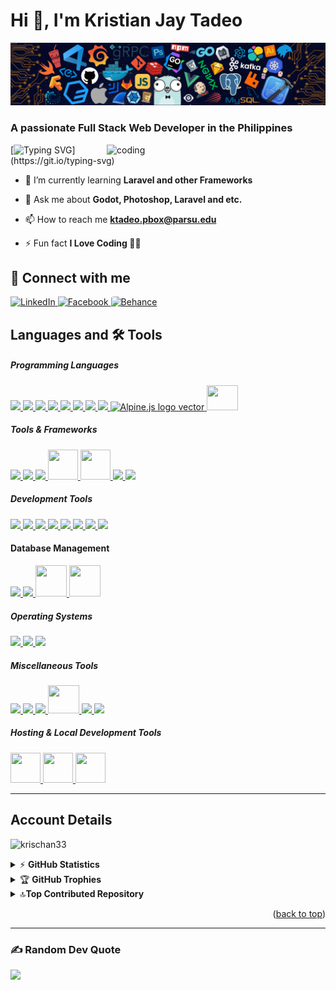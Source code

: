 <a name="readme-top"> </a >
# Hi 👋, I'm Kristian Jay Tadeo

![logo](https://github.com/KrisChan33/KrisChan33/blob/main/githubimage.png)
<h3 align="">A passionate Full Stack Web Developer in the Philippines</h3>
<img align="right" alt="coding" width="350" src="https://rb.gy/mbprke">

[![Typing SVG ](https://readme-typing-svg.demolab.com?font=Fira+Code&pause=1000&width=435&lines=Im+a+Filipino%2C+Full+Stack+Developer;and+Open-Source+Developer;Nice+to+meet+You!)](https://git.io/typing-svg)
 

- 🌱 I’m currently learning **Laravel and other Frameworks**

- 💬 Ask me about **Godot, Photoshop, Laravel and etc.**

- 📫 How to reach me **ktadeo.pbox@parsu.edu**

- ⚡ Fun fact **I Love Coding 👨‍💻**


## 📠 Connect with me
<p align="left">
<a href="https://www.linkedin.com/in/kristian-jay-tadeo">
    <img src="https://rb.gy/k3m45n" alt="LinkedIn" width="50px" height="50px" />
</a>
 
<a href="https://www.facebook.com/profile.php?id=100092249816147">
    <img src="https://freepnglogo.com/images/all_img/facebook-circle-logo-png.png" alt="Facebook" width="50px" height="50px" />
</a>

<a href="https://www.behance.net/kristianjaytadeo">
    <img src="https://rb.gy/4v8w40" alt="Behance" width="50px" height="50px" style="border-radius: 10%;" />
</a>



</p>

## Languages and 🛠 Tools

##### Programming Languages
<p align="">
  <a href="https://cprogramming.com/">
    <img src="https://skillicons.dev/icons?i=c" />
  </a>
  
  <a href="https://w3schools.com/cpp/">
    <img src="https://skillicons.dev/icons?i=cpp" />
  </a>

  <a href="https://www.w3schools.com/css/">
    <img src="https://skillicons.dev/icons?i=css" />
  </a>

  <a href="https://developer.mozilla.org/en-US/docs/Web/HTML/">
    <img src="https://skillicons.dev/icons?i=html" />
  </a>

  <a href="https://www.java.com/en/">
    <img src="https://skillicons.dev/icons?i=java&theme=light" />
  </a>

  <a href="https://developer.mozilla.org/en-US/docs/Web/JavaScript">
    <img src="https://skillicons.dev/icons?i=js" />
  </a>

  <a href="https://php.net">
    <img src="https://skillicons.dev/icons?i=php&theme=light" />
  </a>

  <a href="https://python.org">
    <img src="https://skillicons.dev/icons?i=python"/>
  </a>
  
 <a href="https://alpinejs.dev/">
    <img  src="https://cdn.worldvectorlogo.com/logos/alpinejs.svg" alt="Alpine.js logo vector" style="height:35px; width:50px"/>
  </a>

<a href="https://gdscript.com/">
    <img style="height:40px; width:50px" src="https://res.cloudinary.com/otakucms/image/upload/gdscript/gdscript-dude_c6cdt3.png"/>
  </a>

</p>


##### Tools & Frameworks
<p align="">
  <a href="https://getbootstrap.com/">
    <img src="https://skillicons.dev/icons?i=bootstrap" />
  </a>

  <a href="https://tailwindui.com/">
    <img src="https://skillicons.dev/icons?i=tailwindcss&theme=light"/>
  </a>
  
  <a href="https://laravel.com">
    <img src="https://skillicons.dev/icons?i=laravel"/>
  </a>
  
  <a href="https://livewire.laravel.com/">
    <img src="https://rb.gy/i7cq0f" width="48" height="48"/>
  </a>
  
  <a href="https://spatie.be">
    <img src="https://rb.gy/4vhrsn" width="48" height="48"/>
  </a>
  
  <a href="https://ngrok.com/">
    <img src="https://simpleskill.icons.workers.dev/svg?i=ngrok&theme=light"/>
  </a>

  <a href="https://firebase.google.com/">
    <img src="https://skillicons.dev/icons?i=firebase"/>
  </a>
</p>


##### Development Tools
<p align="">
  <a href="https://git-scm.com">
    <img src="https://skillicons.dev/icons?i=git&theme=light"/>
  </a>

  <a href="https://github.com">
    <img src="https://skillicons.dev/icons?i=github"/>
  </a>

  <a href="https://visualstudio.com">
    <img src="https://skillicons.dev/icons?i=visualstudio"/>
  </a>

  <a href="https://code.visualstudio.com">
    <img src="https://skillicons.dev/icons?i=vscode"/>
  </a>

  <a href="https://www.android.com/studio">
    <img src="https://skillicons.dev/icons?i=androidstudio"/>
  </a>

  <a href="https://figma.com">
    <img src="https://skillicons.dev/icons?i=figma"/>
  </a>

  <a href="https://obsidian.md/">
    <img src="https://skillicons.dev/icons?i=obsidian"/>
  </a>

  <a href="https://www.markdownguide.org/">
    <img src="https://skillicons.dev/icons?i=md"/>
  </a>
</p>


#### Database Management
<p align="">
  <a href="https://mysql.com">
    <img src="https://skillicons.dev/icons?i=mysql&theme=light " />
  </a>

  <a href="https://postgresql.org">
    <img src="https://skillicons.dev/icons?i=postgresql&theme=light" />
  </a>

  <a href="https://heidisql.com">
    <img src="https://rb.gy/gfnsx8" width="50" height="50" />
  </a>

  <a href="https://tableplus.com/">
    <img src="https://tableplus.com/resources/favicons/apple-icon-60x60.png" width="50" height="50" />
  </a>
</p>


##### Operating Systems
<p align="">
  <a href="https://linux.org">
    <img src="https://skillicons.dev/icons?i=linux&theme=light " />
  </a>

  <a href="https://ubuntu.com">
    <img src="https://skillicons.dev/icons?i=ubuntu"/>
  </a>

  <a href="https://windows.com">
    <img src="https://skillicons.dev/icons?i=windows"/>
  </a>
</p>


##### Miscellaneous Tools
<p align="">
  <a href="https://arduino.cc">
    <img src="https://skillicons.dev/icons?i=arduino" />
  </a>

  <a href="https://blender.org/">
    <img src="https://skillicons.dev/icons?i=blender" />
  </a>

  <a href="https://godotengine.org">
    <img src="https://skillicons.dev/icons?i=godot"/>
  </a>

<a href="https://create.roblox.com/">
    <img style="height:45px; width:50px" src="https://imgs.search.brave.com/DzIFgDFu8j075UkXpkKKE9gU8XfSXoD403KsyxAqfdk/rs:fit:860:0:0:0/g:ce/aHR0cHM6Ly91cGxv/YWQud2lraW1lZGlh/Lm9yZy93aWtpcGVk/aWEvY29tbW9ucy81/LzU4L1JvYmxveF9T/dHVkaW9fbG9nb18y/MDIxX3ByZXNlbnQu/c3Zn"
     />
  </a>

  <a href="https://npmjs.com">
    <img src="https://skillicons.dev/icons?i=npm"/>
  </a>

  <a href="https://nodejs.org">
    <img src="https://skillicons.dev/icons?i=nodejs"/>
  </a>
</p>


##### Hosting & Local Development Tools
<p align="">
  <a href="https://laragon.org">
    <img src="https://www.onworks.net/imagescropped/laragonicon.png_3.webp" width="48" height="48"/>
  </a>

  <a href="https://www.apachefriends.org/">
    <img src="https://rb.gy/c5mw4b" width="48" height="48"/>
  </a>

  <a href="https://www.wampserver.com/">
    <img src="https://rb.gy/uov90e" width="48" height="48"/>
  </a>
</p>

<!--Logo Only doesnt have a link 
![skills](https://skillicons.dev/iconsi=html,css,bootstrap,java,js,php,mysql,python,vscode,arduino,blender,photoshop,linux&theme=light)
-->
---
## Account Details
<p align="left"> <img src="https://rb.gy/6hj1ce" alt="krischan33" /> </p>

<details>
 <summary>&#9889 <b>GitHub Statistics</b></summary><br/>

![](https://github-readme-stats.vercel.app/api?username=KrisChan33&theme=algolia&hide_border=true&include_all_commits=true&count_private=false)<br/>
![](https://github-readme-streak-stats.herokuapp.com/?user=KrisChan33&theme=algolia&hide_border=true)<br/>
![](https://github-readme-stats.vercel.app/api/top-langs/?username=KrisChan33&theme=algolia&hide_border=true&include_all_commits=true&count_private=false&layout=compact)
</details>

<!--2nd Readme Editor-->
<details>
    <summary>&#127942 <b>GitHub Trophies</b></summary><br/>

![Github Trophy](https://github-profile-trophy.vercel.app/?username=krisChan33)
<!-- other design of trophy
![](https://github-profile-tropy.vercel.app/?username=KrisChan33&theme=flat&no-frame=false&no-bg=false&margin-w=4)-->
</details>


<details>
    <summary>🔝<b>Top Contributed Repository</b></summary><br/>

![Github Top Repo](https://github-contributor-stats.vercel.app/api?username=KrisChan33&limit=5&theme=dark&combine_all_yearly_contributions=true)
</details>

<p align="right">(<a href="#readme-top">back to top</a>)</p>
<hr> </hr>
<!-- Proudly created with GPRM ( https://gprm.itsvg.in ) -->

### ✍️ Random Dev Quote
![](https://rb.gy/zarqxi)

<!--
## 💰 You can help me by Donating
 [![BuyMeACoffee](https://rb.gy/drv33t)](https://rb.gy/bdsyzz) 
 [![PayPal](https://rb.gy/1b6ivh)](https://rb.gy/m19yb4) 
 [![Ko-Fi](https://rb.gy/1nurh6)](https://rb.gy/bf95eg)
-->

<!-- ACKNOWLEDGMENTS
## Acknowledgments:

This are the list of resources I find helpful and would like to give credit. I've included a few of my favorites to kick things off!

* [Choose an Open Source License](https://choosealicense.com)
* [React Icons](https://react-icons.github.io/react-icons/search)
* [Readme Typing SVG](https://elements.heroku.com/buttons/denvercoder1/readme-typing-svg)
* [Github Readme Generator](https://rahuldkjain.github.io/gh-profile-readme-generator/)
<p align="right">(<a href="#readme-top">back to top</a>)</p>

<hr>

created by [Kristian Jay Tadeo](https://rb.gy/evz163) | Thank you for Visiting🙏
 -->
